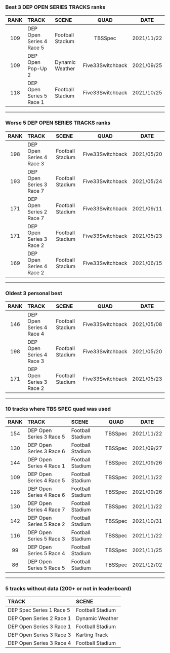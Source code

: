 ### Best 3 DEP OPEN SERIES TRACKS ranks
|RANK|TRACK|SCENE|QUAD|DATE|
|:---:|:---|:---|:---:|:---:|
|109|DEP Open Series 4 Race 5|Football Stadium|TBSSpec|2021/11/22|
|109|DEP Open Pop-Up 2|Dynamic Weather|Five33Switchback|2021/09/25|
|118|DEP Open Series 5 Race 1|Football Stadium|Five33Switchback|2021/10/25|
---
### Worse 5 DEP OPEN SERIES TRACKS ranks
|RANK|TRACK|SCENE|QUAD|DATE|
|:---:|:---|:---|:---:|:---:|
|198|DEP Open Series 4 Race 3|Football Stadium|Five33Switchback|2021/05/20|
|193|DEP Open Series 3 Race 7|Football Stadium|Five33Switchback|2021/05/24|
|171|DEP Open Series 2 Race 7|Football Stadium|Five33Switchback|2021/09/11|
|171|DEP Open Series 3 Race 2|Football Stadium|Five33Switchback|2021/05/23|
|169|DEP Open Series 4 Race 2|Football Stadium|Five33Switchback|2021/06/15|
---
### Oldest 3 personal best
|RANK|TRACK|SCENE|QUAD|DATE|
|:---:|:---|:---|:---:|:---:|
|146|DEP Open Series 4 Race 4|Football Stadium|Five33Switchback|2021/05/08|
|198|DEP Open Series 4 Race 3|Football Stadium|Five33Switchback|2021/05/20|
|171|DEP Open Series 3 Race 2|Football Stadium|Five33Switchback|2021/05/23|
---
### 10 tracks where TBS SPEC quad was used
|RANK|TRACK|SCENE|QUAD|DATE|
|:---:|:---|:---|:---:|:---:|
|154|DEP Open Series 3 Race 5|Football Stadium|TBSSpec|2021/11/22|
|130|DEP Open Series 3 Race 6|Football Stadium|TBSSpec|2021/09/27|
|144|DEP Open Series 4 Race 1|Football Stadium|TBSSpec|2021/09/26|
|109|DEP Open Series 4 Race 5|Football Stadium|TBSSpec|2021/11/22|
|128|DEP Open Series 4 Race 6|Football Stadium|TBSSpec|2021/09/26|
|130|DEP Open Series 4 Race 7|Football Stadium|TBSSpec|2021/11/22|
|142|DEP Open Series 5 Race 2|Football Stadium|TBSSpec|2021/10/31|
|116|DEP Open Series 5 Race 3|Football Stadium|TBSSpec|2021/11/22|
|99|DEP Open Series 5 Race 4|Football Stadium|TBSSpec|2021/11/25|
|86|DEP Open Series 5 Race 5|Football Stadium|TBSSpec|2021/12/02|
---
### 5 tracks without data (200+ or not in leaderboard)
|TRACK|SCENE|
|:---|:---|
|DEP Spec Series 1 Race 5|Football Stadium|
|DEP Open Series 2 Race 1|Dynamic Weather|
|DEP Open Series 3 Race 1|Football Stadium|
|DEP Open Series 3 Race 3|Karting Track|
|DEP Open Series 3 Race 4|Football Stadium|
